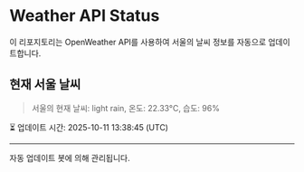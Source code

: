 
# Weather API Status

이 리포지토리는 OpenWeather API를 사용하여 서울의 날씨 정보를 자동으로 업데이트합니다.

## 현재 서울 날씨
> 서울의 현재 날씨: light rain, 온도: 22.33°C, 습도: 96%

⏳ 업데이트 시간: 2025-10-11 13:38:45 (UTC)

---
자동 업데이트 봇에 의해 관리됩니다.
